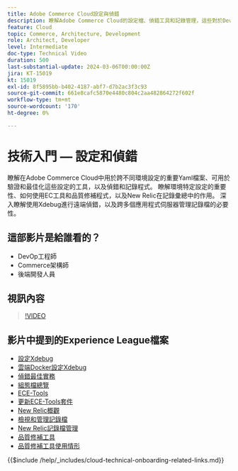 ```yaml
---
title: Adobe Commerce Cloud設定與偵錯
description: 瞭解Adobe Commerce Cloud的設定檔、偵錯工具和記錄管理，這些對於DevOps、系統管理員和後端開發人員至關重要。
feature: Cloud
topic: Commerce, Architecture, Development
role: Architect, Developer
level: Intermediate
doc-type: Technical Video
duration: 500
last-substantial-update: 2024-03-06T00:00:00Z
jira: KT-15019
kt: 15019
exl-id: 8f5895bb-b402-4187-abf7-d7b2ac3f3c93
source-git-commit: 661e8cafc5870e4480c804c2aa482864272f602f
workflow-type: tm+mt
source-wordcount: '170'
ht-degree: 0%

---
```


# 技術入門 — 設定和偵錯

瞭解在Adobe Commerce Cloud中用於跨不同環境設定的重要Yaml檔案、可用於驗證和最佳化這些設定的工具，以及偵錯和記錄程式。 瞭解環境特定設定的重要性、如何使用EC工具和品質修補程式，以及New Relic在記錄彙總中的作用。 深入瞭解使用Xdebug進行遠端偵錯，以及跨多個應用程式伺服器管理記錄檔的必要性。

## 這部影片是給誰看的？

- DevOp工程師
- Commerce架構師
- 後端開發人員

## 視訊內容

>[!VIDEO](https://video.tv.adobe.com/v/3427709?learn=on)

## 影片中提到的Experience League檔案

- [設定Xdebug](https://experienceleague.adobe.com/docs/commerce-cloud-service/user-guide/develop/test/debug.html)
- [雲端Docker設定Xdebug](https://developer.adobe.com/commerce/cloud-tools/docker/test/configure-xdebug/)
- [偵錯最佳實務](https://experienceleague.adobe.com/docs/commerce-operations/implementation-playbook/best-practices/development/debugging.html)
- [組態檔總覽](https://experienceleague.adobe.com/docs/commerce-cloud-service/user-guide/configure/overview.html)
- [ECE-Tools](https://experienceleague.adobe.com/docs/commerce-cloud-service/user-guide/dev-tools/ece-tools/package-overview.html)
- [更新ECE-Tools套件](https://experienceleague.adobe.com/docs/commerce-cloud-service/user-guide/dev-tools/ece-tools/update-package.html)
- [New Relic概觀](https://experienceleague.adobe.com/docs/commerce-cloud-service/user-guide/monitor/new-relic/new-relic-service.html)
- [檢視和管理記錄檔](https://experienceleague.adobe.com/docs/commerce-cloud-service/user-guide/develop/test/log-locations.html)
- [New Relic記錄檔管理](https://experienceleague.adobe.com/docs/commerce-cloud-service/user-guide/monitor/new-relic/log-management.html)
- [品質修補工具](https://experienceleague.adobe.com/tools/commerce-quality-patches/index.html)
- [品質修補工具使用情形](https://experienceleague.adobe.com/docs/commerce-operations/tools/quality-patches-tool/usage.html)

{{$include /help/_includes/cloud-technical-onboarding-related-links.md}}

